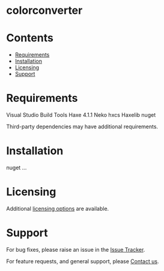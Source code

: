 
colorconverter
==============

Contents
========

* [Requirements](#requirements)
* [Installation](#installation)
* [Licensing](#licensing)
* [Support](#support)

# Requirements
Visual Studio Build Tools
Haxe 4.1.1
Neko
hxcs Haxelib
nuget


Third-party dependencies may have additional requirements.

# Installation
nuget ...


# Licensing
Additional [licensing options][licensing] are available.

# Support
For bug fixes, please raise an issue in the [Issue Tracker][bugs].

For feature requests, and general support, please [Contact us][contact].



[bugs]: https://github.com/mindpowered/color-converter-csharp/issues
[contact]: https://mindpowered.dev/support.html?ref=color-converter-csharp/
[licensing]: https://mindpowered.dev/?ref=color-converter-csharp
